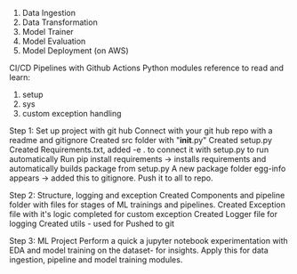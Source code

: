 1. Data Ingestion
2. Data Transformation
3. Model Trainer
4. Model Evaluation
5. Model Deployment (on AWS)

CI/CD Pipelines with Github Actions
Python modules reference to read and learn:
1. setup
2. sys
3. custom exception handling

Step 1: Set up project with git hub
Connect with your git hub repo with a readme and gitignore
Created src folder with "__init__.py"
Created setup.py
Created Requirements.txt, added -e . to connect it with setup.py to run automatically
Run pip install requirements -> installs requirements and automatically builds package from setup.py
A new package folder egg-info appears -> added this to gitignore.
Push it to all to repo.

Step 2: Structure, logging and exception
Created Components and pipeline folder with files for stages of ML trainings and pipelines.
Created Exception file with it's logic completed for custom exception
Created Logger file for logging
Created utils - used for
Pushed to git

Step 3: ML Project
Perform a quick a jupyter notebook experimentation with EDA and model training on the dataset- for insights. 
Apply this for data ingestion, pipeline and model training modules.

